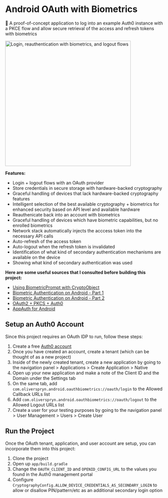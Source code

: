 # Android OAuth with Biometrics

🔐 A proof-of-concept application to log into an example Auth0 instance with a PKCE flow and allow secure retrieval of the access and refresh tokens with biometrics

<img src=".docs/demo.gif" alt="Login, reauthentication with biometrics, and logout flows" width="400" />

**Features:**

- Login + logout flows with an OAuth provider
- Store credentials in secure storage with hardware-backed cryptography
- Graceful handling of devices that lack hardware-backed cryptography features
- Intelligent selection of the best available cryptography + biometrics for enhanced security based on API level and available hardware
- Reauthenicate back into an account with biometrics
- Graceful handling of devices which have biometric capabilities, but no enrolled biometrics
- Network stack automatically injects the acccess token into the necessary API calls
- Auto-refresh of the access token
- Auto-logout when the refresh token is invalidated
- Identification of what kind of secondary authentication mechanisms are available on the device
- Showing what kind of secondary authentication was used

**Here are some useful sources that I consulted before building this project:**

- [Using BiometricPrompt with CryptoObject](https://medium.com/androiddevelopers/using-biometricprompt-with-cryptoobject-how-and-why-aace500ccdb7)
- [Biometric Authentication on Android - Part 1](https://medium.com/androiddevelopers/biometric-authentication-on-android-part-1-264523bce85d)
- [Biometric Authentication on Android - Part 2](https://medium.com/androiddevelopers/biometric-authentication-on-android-part-2-bc4d0dae9863)
- [OAuth2 + PKCS + Auth0](https://medium.com/geekculture/implement-oauth2-pkce-in-swift-9bdb58873957)
- [AppAuth for Android](https://github.com/openid/AppAuth-Android)

## Setup an Auth0 Account

Since this project requires an OAuth IDP to run, follow these steps:

1. Create a free [Auth0 account](https://auth0.com/)
1. Once you have created an account, create a tenant (which can be thought of as a new project)
1. Inside of the newly created tenant, create a new application by going to the navigation panel &gt; Applications &gt; Create Application &gt; Native
1. Open up your new application and make a note of the Client ID and the Domain under the Settings tab
1. On the same tab, add `com.oliverspryn.android.oauthbiometrics://oauth/login` to the Allowed Callback URLs list
1. Add `com.oliverspryn.android.oauthbiometrics://oauth/logout` to the Allowed Logout URLs list
1. Create a user for your testing purposes by going to the navigation panel &gt; User Management &gt; Users &gt; Create User

## Run the Project

Once the OAuth tenant, application, and user account are setup, you can incorporate them into this project:

1. Clone the project
1. Open up `app/build.gradle`
1. Change the `OAUTH_CLIENT_ID` and `OPENID_CONFIG_URL` to the values you found in the Auth0 management portal
1. Configure `CryptographyConfig.ALLOW_DEVICE_CREDENTIALS_AS_SECONDARY_LOGIN` to allow or disallow PIN/pattern/etc as an additional secondary login option
